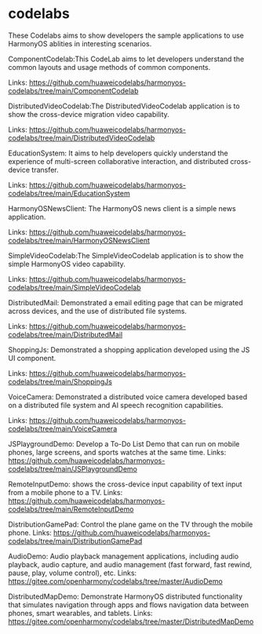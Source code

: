 # codelabs

These Codelabs aims to show developers the sample applications to use HarmonyOS ablities in interesting scenarios.

ComponentCodelab:This CodeLab aims to let developers understand the common layouts and usage methods of common components.

Links: https://github.com/huaweicodelabs/harmonyos-codelabs/tree/main/ComponentCodelab

DistributedVideoCodelab:The DistributedVideoCodelab application is to show the cross-device migration video capability.

Links: https://github.com/huaweicodelabs/harmonyos-codelabs/tree/main/DistributedVideoCodelab

EducationSystem: It aims to help developers quickly understand the experience of multi-screen collaborative interaction, and distributed cross-device transfer.

Links: https://github.com/huaweicodelabs/harmonyos-codelabs/tree/main/EducationSystem

HarmonyOSNewsClient: The HarmonyOS news client is a simple news application.

Links: https://github.com/huaweicodelabs/harmonyos-codelabs/tree/main/HarmonyOSNewsClient

SimpleVideoCodelab:The SimpleVideoCodelab application is to show the simple HarmonyOS video capability.

Links: https://github.com/huaweicodelabs/harmonyos-codelabs/tree/main/SimpleVideoCodelab

DistributedMail: Demonstrated a email editing page that can be migrated across devices, and the use of distributed file systems.

Links: https://github.com/huaweicodelabs/harmonyos-codelabs/tree/main/DistributedMail

ShoppingJs: Demonstrated a shopping application developed using the JS UI component.

Links: https://github.com/huaweicodelabs/harmonyos-codelabs/tree/main/ShoppingJs

VoiceCamera: Demonstrated a distributed voice camera developed based on a distributed file system and AI speech recognition capabilities.

Links: https://github.com/huaweicodelabs/harmonyos-codelabs/tree/main/VoiceCamera

JSPlaygroundDemo: Develop a To-Do List Demo that can run on mobile phones, large screens, and sports watches at the same time.
Links: https://github.com/huaweicodelabs/harmonyos-codelabs/tree/main/JSPlaygroundDemo

RemoteInputDemo: shows the cross-device input capability of text input from a mobile phone to a TV.
Links: https://github.com/huaweicodelabs/harmonyos-codelabs/tree/main/RemoteInputDemo

DistributionGamePad: Control the plane game on the TV through the mobile phone.
Links: https://github.com/huaweicodelabs/harmonyos-codelabs/tree/main/DistributionGamePad

AudioDemo: Audio playback management applications, including audio playback, audio capture, and audio management (fast forward, fast rewind, pause, play, volume control), etc.
Links: https://gitee.com/openharmony/codelabs/tree/master/AudioDemo

DistributedMapDemo: Demonstrate HarmonyOS distributed functionality that simulates navigation through apps and flows navigation data between phones, smart wearables, and tablets.
Links: https://gitee.com/openharmony/codelabs/tree/master/DistributedMapDemo
